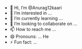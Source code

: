 - 👋 Hi, I’m @Anurag12kaari
- 👀 I’m interested in ...
- 🌱 I’m currently learning ...
- 💞️ I’m looking to collaborate on ...
- 📫 How to reach me ...
- 😄 Pronouns: ... He 
- ⚡ Fun fact: ...

<!---
Anurag12kaari/Anurag12kaari is a ✨ special ✨ repository because its `README.md` (this file) appears on your GitHub profile.
You can click the Preview link to take a look at your changes.
--->
